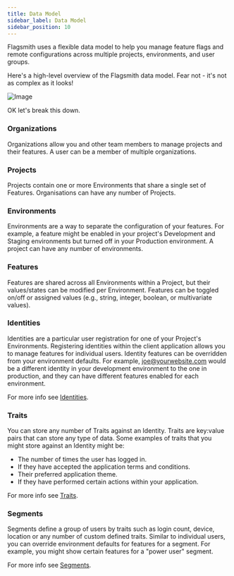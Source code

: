 ```yaml
---
title: Data Model
sidebar_label: Data Model
sidebar_position: 10
---
```


Flagsmith uses a flexible data model to help you manage feature flags and remote configurations across multiple projects, environments, and user groups.

Here's a high-level overview of the Flagsmith data model. Fear not - it's not as complex as it looks!

![Image](/img/flagsmith-model.svg)

OK let's break this down.

### Organizations
Organizations allow you and other team members to manage projects and their features. A user can be a member of multiple organizations.

### Projects
Projects contain one or more Environments that share a single set of Features. Organisations can have any number of Projects.

### Environments
Environments are a way to separate the configuration of your features. For example, a feature might be enabled in your project's Development and Staging environments but turned off in your Production environment. A project can have any number of environments.

### Features
Features are shared across all Environments within a Project, but their values/states can be modified per Environment. Features can be toggled on/off or assigned values (e.g., string, integer, boolean, or multivariate values).

### Identities
Identities are a particular user registration for one of your Project's Environments. Registering identities within the client application allows you to manage features for individual users. Identity features can be overridden from your environment defaults. For example, joe@yourwebsite.com would be a different identity in your development environment to the one in production, and they can have different features enabled for each environment.

For more info see [Identities](/basic-features/managing-identities).

### Traits
You can store any number of Traits against an Identity. Traits are key:value pairs that can store any type of data. Some examples of traits that you might store against an Identity might be:
- The number of times the user has logged in.
- If they have accepted the application terms and conditions.
- Their preferred application theme.
- If they have performed certain actions within your application.

For more info see [Traits](/basic-features/managing-identities.md#identity-traits).

### Segments
Segments define a group of users by traits such as login count, device, location or any number of custom defined traits. Similar to individual users, you can override environment defaults for features for a segment. For example, you might show certain features for a "power user" segment.

For more info see [Segments](/basic-features/segments.md).
